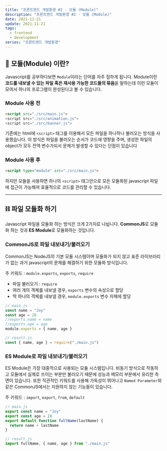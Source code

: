 ```yaml
---
title: "프론트엔드 개발환경 #2 - 모듈 (Module)"
description: "프론트엔드 개발환경 #2 - 모듈 (Module)"
date: 2021-11-21
update: 2021-11-21
tags:
  - frontend
  - development
series: "프론트엔드 개발환경"
---
```


## 🧐 모듈(Module) 이란?

Javascript를 공부하다보면 `Module`이라는 단어를 자주 접하게 됩니다.
Module이란 **코드를 내보낼 수 있는 파일 혹은 재사용 가능한 코드들의 묶음**을 말하는데
이런 모듈이 모여서 하나의 프로그램이 완성된다고 볼 수 있습니다.
<br />

### Module 사용 전

```html
<script src="./src/main.js">
<script src="./src/animation.js">
<script src="./src/banner.js">
```

기존에는 html에 `<script>` 태그를 이용해서 모든 파일을 하나하나 불러오는 방식을 사용했습니다. 이 방식은 파일을 불러오는 순서가 코드에 영향을 주며, 생성한 파일의 object가 모두 전역 변수가되서 문제가 발생할 수 있다는 단점이 있습니다
<br />

### Module 사용 후

```html
<script type="module" src="./src/main.js">
```

하지만 모듈을 사용하면 하나의 `<script>` 태그만으로 모든 모듈화된 javascript 파일에 접근이 가능해져 효율적으로 코드를 관리할 수 있습니다.

---

## ⛓️ 파일 모듈화 하기

Javascript 파일을 모듈화 하는 방식은 크게 2가지로 나뉩니다. **CommonJS**로 모듈화 하는 것과 **ES Module**로 모듈화하는 것입니다.
<br />

### CommonJS로 파일 내보내기/불러오기

CommonJS는 NodeJS의 기본 모듈 시스템이며 모듈화가 되지 않고 표준 라이브러리가 없는 과거 javascript의 문제를 해결하기 위한 모듈화 방식입니다.

주 키워드 : `module.exports`, `exports`, `require`

- 파일 불러오기 : `require`
- 여러 개의 객체를 내보낼 경우, `exports` 변수의 속성으로 할당
- 딱 하나의 객체를 내보낼 경우, `module.exports` 변수 자체에 할당

```javascript
// main.js
const name = "Joy"
const age = 28
//exports.name = name
//exports.age = age
module.exports = { name, age }

// result.js
const { name, age } = require("./main.js")
```

### ES Module로 파일 내보내기/불러오기

ES Module은 가장 대중적으로 사용되는 모듈 시스템입니다. 비동기 방식으로 작동하고 모듈에서 실제로 쓰이는 부분만 불러오기 때문에 성능과 메모리 부분에서 유리한 측면이 있습니다. 또한 직관적인 키워드를 사용해 가독성이 뛰어나고 `Named Parameter`와 같은 CommonJS에서는 지원하지 않는 기능들이 있습니다.

주 키워드 : `import`, `export`, `from`, `default`

```javascript
// main.js
export const name = "Joy"
export const age = 28
export default function fullName(lastName) {
  return name + lastName
}

// result.js
import fullName, { name, age } from "./main.js"
```
